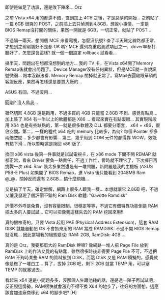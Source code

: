 即使是做足了功課，還是敗下陣來... Orz 

之前 Vista x64 用的都還不錯，直到加上 4GB 之後，才是惡夢的開始... 之前貼了一篇 6GB 很爽的 POST，之前插上去只偵測到4.8GB，想說小事情，一定是 BIOS Remap沒打開的關係，果然一開就是 6GB，一切正常，就貼了 POST .. 

不過隔一兩天，想開個 MCE 來看電視，怎麼沒訊號? 查了半天確定線路都正常，才想到之前剛裝好不是都 OK 嗎? MCE 還列為重點測試項目之一，driver早都打聽好了，怎麼還會這樣? 就一個一個設定 rollback 試看看... 

搞半天，問題出在想都沒想到的地方... 我的 TV 卡，在Vista x64開了Memory Remap後就會出問題了。Device Manager沒有任何異狀，但是MCE就一直說訊號微弱... 跟本沒辦法看. Memory Remap 關掉就正常了。寫Mail去圓剛跟華碩的客服反應，果然再怎樣還是要買大廠的... 

ASUS 有回，不過沒用... 

圓剛? 沒人鳥我... 

雖然切回 4.8GB 還是戡用，不過多買的 4GB 只能當 2.8GB 不到，感覺有點鳥... 加上裝了 X64 有一半以上的軟體都是 X86 ... 看起來實在有點礙眼... 其實現階段用 X64 也是有些缺點的，第一就是很多軟體及 DLL 都要分兩套， x64 + x86，很佔空間。第二，一樣的程式 x64 吃的 memory 比較多，為何? 每個 Pointer 都多兩倍空間... 多少都會有影響... 第三，幾乎用到 COM 元件的都得靠 WOW，效能有點下滑... 所以暫時還是換回 x86 版了. 

換回 x86 vista 後第一件事就是試試電視卡，在 x86 mode 下開不開 REMAP 就都正常，看來 Driver 要負一點責任，不過工作忙，暫時就不理它了，下次擇日再挑戰一次 x64. Ram 裝太多果然還是有一堆問題，新問題是我的主機板 (ASUS P5B-E Plus) 如果開了 BIOS Remap，進 Vista 後只能看到 2048MB Ram @_@，關掉反而還有 2.8GB... 搞什麼飛機... 

又是搞了半天，確定無解，網路上很多人跟我一樣... 本想就讓它 2.8GB 吧，不過又讓我發現了個評價不錯的 Ram Disk 軟體: "Gavotte Ramdisk" 

評價不外呼是免費，沒有容量限制，很穩定等等，不過它有個特異功能倒是 RAM 插太多的人要試試... 它可以把像我這樣失去的 RAM 挖回來用!! 

真的蠻神奇的，只要 Vista 起用 PAE (Physical Address Extension)，這套 RAM DISK 就能自動把 OS 不會抓來用的 RAM 當成 RAMDISK. 不過不開 BIOS Remap 就沒輒... 因此當場我的組態變成: RAM: 2GB, RamDisk: 4GB ... 

真的是 Orz，我要那麼大的 RamDisk 幹嘛? 像網路一堆人把 Page File 放到 RamDisk 上的作法又覺的有點蠢，雖然很多時後非得要 Page File 不可，不過把 RAM 不夠時某些 RAM 的資料搬到 DISK，而這 DISK 又是 RAM 模擬的，感覺就像是做了一堆白工... 算了，拔掉 2GB 吧，剩下 2GB 就當 TEMP 用，可以塞 TEMP 的就塞過去.. 

看起來 x64 還是小問題多多，沒那個人生跟他耗的話，還是過一陣子再試試吧，反正照這情勢，RAM很快就會漲到不得不換 X64 的地步了，往好的方面想，這應該會加速廠商移到 x64 的腳步吧? [H]